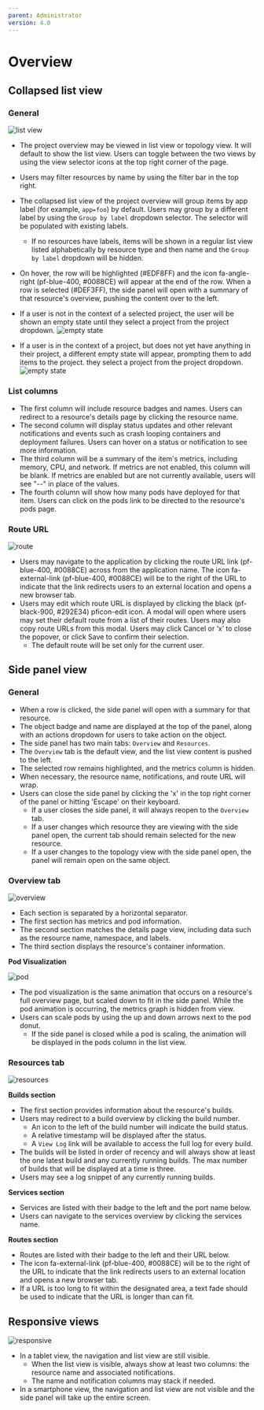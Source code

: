 ```yaml
---
parent: Administrator
version: 4.0
---
```


# Overview

## Collapsed list view

### General

![list view](img/listview.png)
* The project overview may be viewed in list view or topology view. It will default to show the list view. Users can toggle between the two views by using the view selector icons at the top right corner of the page.
* Users may filter resources by name by using the filter bar in the top right.
* The collapsed list view of the project overview will group items by app label (for example, `app=foo`) by default. Users may group by a different label by using the `Group by label` dropdown selector. The selector will be populated with existing labels.
  * If no resources have labels, items will be shown in a regular list view listed alphabetically by resource type and then name and the `Group by label` dropdown will be hidden.
* On hover, the row will be highlighted (#EDF8FF) and the icon fa-angle-right (pf-blue-400, #0088CE) will appear at the end of the row. When a row is selected (#DEF3FF), the side panel will open with a summary of that resource's overview, pushing the content over to the left.
* If a user is not in the context of a selected project, the user will be shown an empty state until they select a project from the project dropdown.
![empty state](img/ES_overview.png)

* If a user is in the context of a project, but does not yet have anything in their project, a different empty state will appear, prompting them to add items to the project. 
they select a project from the project dropdown.
![empty state](img/overview-empty.png)

### List columns

* The first column will include resource badges and names. Users can redirect to a resource's details page by clicking the resource name.
* The second column will display status updates and other relevant notifications and events such as crash looping containers and deployment failures. Users can hover on a status or notification to see more information.
* The third column will be a summary of the item's metrics, including memory, CPU, and network. If metrics are not enabled, this column will be blank. If metrics are enabled but are not currently available, users will see "--" in place of the values.
* The fourth column will show how many pods have deployed for that item. Users can click on the pods link to be directed to the resource's pods page.

### Route URL

![route](img/route.png)
* Users may navigate to the application by clicking the route URL link (pf-blue-400, #0088CE) across from the application name. The icon fa-external-link (pf-blue-400, #0088CE) will be to the right of the URL to indicate that the link redirects users to an external location and opens a new browser tab.
* Users may edit which route URL is displayed by clicking the black (pf-black-900, #292E34) pficon-edit icon. A modal will open where users may set their default route from a list of their routes. Users may also copy route URLs from this modal. Users may click Cancel or ‘x’ to close the popover, or click Save to confirm their selection.
  * The default route will be set only for the current user.



## Side panel view

### General

* When a row is clicked, the side panel will open with a summary for that resource.
* The object badge and name are displayed at the top of the panel, along with an actions dropdown for users to take action on the object.
* The side panel has two main tabs: `Overview` and `Resources`.
* The `Overview` tab is the default view, and the list view content is pushed to the left.
* The selected row remains highlighted, and the metrics column is hidden.
* When necessary, the resource name, notifications, and route URL will wrap.
* Users can close the side panel by clicking the 'x' in the top right corner of the panel or hitting 'Escape' on their keyboard.
  * If a user closes the side panel, it will always reopen to the `Overview` tab.
  * If a user changes which resource they are viewing with the side panel open, the current tab should remain selected for the new resource.
  * If a user changes to the topology view with the side panel open, the panel will remain open on the same object.

### Overview tab

![overview](img/overview.png)
* Each section is separated by a horizontal separator.
* The first section has metrics and pod information.
* The second section matches the details page view, including data such as the resource name, namespace, and labels.
* The third section displays the resource's container information.

**Pod Visualization**

![pod](img/overview2.png)
* The pod visualization is the same animation that occurs on a resource's full overview page, but scaled down to fit in the side panel. While the pod animation is occurring, the metrics graph is hidden from view.
* Users can scale pods by using the up and down arrows next to the pod donut.
  * If the side panel is closed while a pod is scaling, the animation will be displayed in the pods column in the list view.

### Resources tab

![resources](img/resources.png)

**Builds section**

* The first section provides information about the resource's builds.
* Users may redirect to a build overview by clicking the build number.
  * An icon to the left of the build number will indicate the build status.
  * A relative timestamp will be displayed after the status.
  * A `View Log` link will be available to access the full log for every build.
* The builds will be listed in order of recency and will always show at least the one latest build and any currently running builds. The max number of builds that will be displayed at a time is three.
* Users may see a log snippet of any currently running builds.

**Services section**

* Services are listed with their badge to the left and the port name below.
* Users can navigate to the services overview by clicking the services name.

**Routes section**

* Routes are listed with their badge to the left and their URL below.
* The icon fa-external-link (pf-blue-400, #0088CE) will be to the right of the URL to indicate that the link redirects users to an external location and opens a new browser tab.
* If a URL is too long to fit within the designated area, a text fade should be used to indicate that the URL is longer than can fit.



## Responsive views

![responsive](img/responsive-views.png)
* In a tablet view, the navigation and list view are still visible.
  * When the list view is visible, always show at least two columns: the resource name and associated notifications.
  * The name and notification columns may stack if needed.
* In a smartphone view, the navigation and list view are not visible and the side panel will take up the entire screen.
